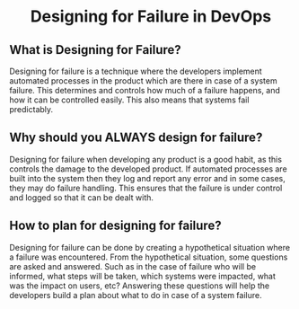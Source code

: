 <h1 align="center">Designing for Failure in DevOps</h1>

## What is Designing for Failure?
Designing for failure is a technique where the developers implement automated processes in the product which are there in case of a system failure. This determines and controls how much of a failure happens, and how it can be controlled easily. This also means that systems fail predictably.


## Why should you ALWAYS design for failure?
Designing for failure when developing any product is a good habit, as this controls the damage to the developed product. If automated processes are built into the system then they log and report any error and in some cases, they may do failure handling. This ensures that the failure is under control and logged so that it can be dealt with.


## How to plan for designing for failure?
Designing for failure can be done by creating a hypothetical situation where a failure was encountered. From the hypothetical situation, some questions are asked and answered. Such as in the case of failure who will be informed, what steps will be taken, which systems were impacted, what was the impact on users, etc? Answering these questions will help the developers build a plan about what to do in case of a system failure.
